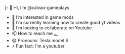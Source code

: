 [- 👋 Hi, I’m @calvao-gameplays
- 👀 I’m interested in game mods
- 🌱 I’m currently learning how to create good yt videos
- 💞️ I’m looking to collaborate on Youtube
- 📫 How to reach me [...](https://www.youtube.com/channel/UClhTFnmiEeqRyqmgUF9dLTw)
- 😄 Pronouns: Tesla model S
- ⚡ Fun fact: I'm a youtuber
<!---
calvao-gameplays/calvao-gameplays is a ✨ special ✨ repository because its `README.md` (this file) appears on your GitHub profile.
You can click the Preview link to take a look at your changes.
--->
